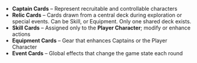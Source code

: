 - **Captain Cards** – Represent recruitable and controllable characters
- **Relic Cards** – Cards drawn from a central deck during exploration or special events. Can be Skill, or Equipment. Only one shared deck exists.
- **Skill Cards** – Assigned only to the **Player Character**; modify or enhance actions
- **Equipment Cards** – Gear that enhances Captains or the Player Character
- **Event Cards** – Global effects that change the game state each round

###
